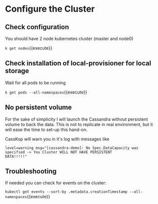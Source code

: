 # Configure the Cluster

## Check configuration

You should have 2 node kubernetes cluster (master and node0)

`k get nodes`{{execute}}


## Check installation of local-provisioner for local storage

Wait for all pods to be running

`k get pods --all-namespaces`{{execute}}


## No persistent volume

For the sake of simplicity I will launch the Cassandra without persistent volume to back the data. This is not 
to replicate in real environment, but it will ease the time to set-up this hand-on.

CassKop will warn you in it's log with messages like 

```
level=warning msg="[cassandra-demo]: No Spec.DataCapacity was specified -> You Cluster WILL NOT HAVE PERSISTENT
DATA!!!!!"
```

<!--
## Check that the persistent volumes are created

`k get pv`{{execute}}
```
NAME                CAPACITY   ACCESS MODES   RECLAIM POLICY   STATUS      CLAIM     STORAGECLASS    REASON    AGE
local-pv-12f93e0a   1951Mi     RWO            Delete           Available             local-storage             2m
local-pv-2018d83c   1951Mi     RWO            Delete           Available             local-storage             2m
local-pv-32a48e67   1951Mi     RWO            Delete           Available             local-storage             2m
local-pv-3bea2b09   1000Mi     RWO            Delete           Available             local-storage             2m
local-pv-6585b3a0   1000Mi     RWO            Delete           Available             local-storage             2m
local-pv-69823ebf   1000Mi     RWO            Delete           Available             local-storage             2m
local-pv-de1034d    1951Mi     RWO            Delete           Available             local-storage             2m
local-pv-e7f6fbc3   1000Mi     RWO            Delete           Available             local-storage             2m
local-pv-f30b01a6   1000Mi     RWO            Delete           Available             local-storage             2m
local-pv-f37d14f0   1951Mi     RWO            Delete           Available             local-storage             2m
```
-->
## Troubleshooting

If needed you can check for events on the cluster: 

`kubectl get events --sort-by .metadata.creationTimestamp --all-namespaces`{{execute}}
